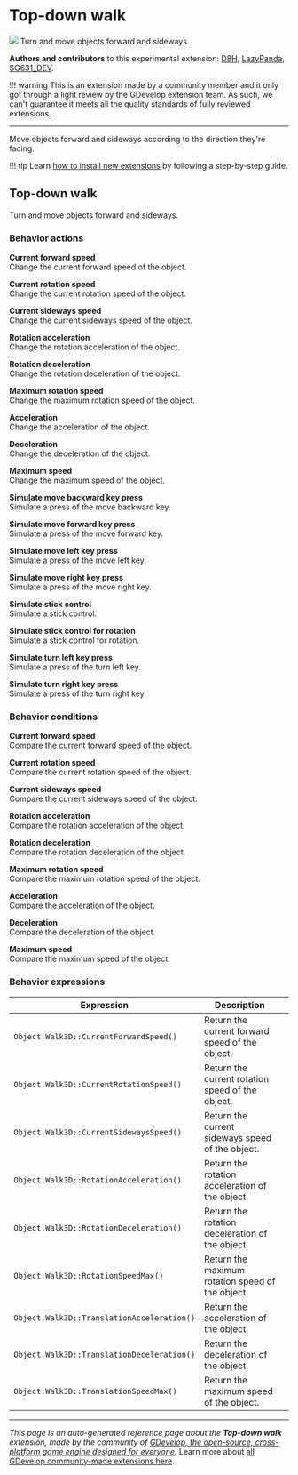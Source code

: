 # Top-down walk

<img src="https://asset-resources.gdevelop.io/public-resources/Icons/941323cf01b837b2eb512ecbf0a95add8a195b3696eb6f5865dc090e526dc9b3_walk.svg" class="extension-icon"></img>
Turn and move objects forward and sideways.

**Authors and contributors** to this experimental extension: [D8H](https://gd.games/D8H), [LazyPanda](https://gd.games/LazyPanda), [SG631_DEV](https://gd.games/SG631_DEV).

!!! warning
    This is an extension made by a community member and it only got through a
    light review by the GDevelop extension team. As such, we can't guarantee it
    meets all the quality standards of fully reviewed extensions.

---

Move objects forward and sideways according to the direction they're facing.

!!! tip
    Learn [how to install new extensions](/gdevelop5/extensions/search) by following a step-by-step guide.



## Top-down walk 

Turn and move objects forward and sideways. 

### Behavior actions

**Current forward speed**  
Change the current forward speed of the object.

**Current rotation speed**  
Change the current rotation speed of the object.

**Current sideways speed**  
Change the current sideways speed of the object.

**Rotation acceleration**  
Change the rotation acceleration of the object.

**Rotation deceleration**  
Change the rotation deceleration of the object.

**Maximum rotation speed**  
Change the maximum rotation speed of the object.

**Acceleration**  
Change the acceleration of the object.

**Deceleration**  
Change the deceleration of the object.

**Maximum speed**  
Change the maximum speed of the object.

**Simulate move backward key press**  
Simulate a press of the move backward key.

**Simulate move forward key press**  
Simulate a press of the move forward key.

**Simulate move left key press**  
Simulate a press of the move left key.

**Simulate move right key press**  
Simulate a press of the move right key.

**Simulate stick control**  
Simulate a stick control.

**Simulate stick control for rotation**  
Simulate a stick control for rotation.

**Simulate turn left key press**  
Simulate a press of the turn left key.

**Simulate turn right key press**  
Simulate a press of the turn right key.

### Behavior conditions

**Current forward speed**  
Compare the current forward speed of the object.

**Current rotation speed**  
Compare the current rotation speed of the object.

**Current sideways speed**  
Compare the current sideways speed of the object.

**Rotation acceleration**  
Compare the rotation acceleration of the object.

**Rotation deceleration**  
Compare the rotation deceleration of the object.

**Maximum rotation speed**  
Compare the maximum rotation speed of the object.

**Acceleration**  
Compare the acceleration of the object.

**Deceleration**  
Compare the deceleration of the object.

**Maximum speed**  
Compare the maximum speed of the object.

### Behavior expressions

| Expression | Description |  |
|-----|-----|-----|
| `Object.Walk3D::CurrentForwardSpeed()` | Return the current forward speed of the object. ||
| `Object.Walk3D::CurrentRotationSpeed()` | Return the current rotation speed of the object. ||
| `Object.Walk3D::CurrentSidewaysSpeed()` | Return the current sideways speed of the object. ||
| `Object.Walk3D::RotationAcceleration()` | Return the rotation acceleration of the object. ||
| `Object.Walk3D::RotationDeceleration()` | Return the rotation deceleration of the object. ||
| `Object.Walk3D::RotationSpeedMax()` | Return the maximum rotation speed of the object. ||
| `Object.Walk3D::TranslationAcceleration()` | Return the acceleration of the object. ||
| `Object.Walk3D::TranslationDeceleration()` | Return the deceleration of the object. ||
| `Object.Walk3D::TranslationSpeedMax()` | Return the maximum speed of the object. ||


---

*This page is an auto-generated reference page about the **Top-down walk** extension, made by the community of [GDevelop, the open-source, cross-platform game engine designed for everyone](https://gdevelop.io/).* Learn more about [all GDevelop community-made extensions here](/gdevelop5/extensions).